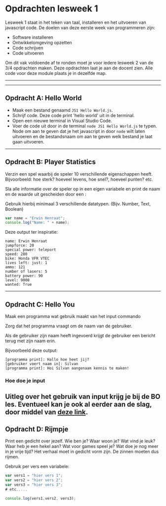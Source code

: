 # Opdrachten lesweek 1
Lesweek 1 staat in het teken van taal, installeren en het uitvoeren van javascript code. De doelen van deze eerste week van programmeren zijn:

* Software installeren
* Ontwikkelomgeving opzetten
* Code schrijven
* Code uitvoeren

Om dit vak voldoende af te ronden moet je voor iedere lesweek 2 van de 3/4 opdrachten maken. Deze opdrachten laat je aan de docent zien.
Alle code voor deze module plaats je in dezelfde map.

---
---

## **Opdracht A: Hello World**
* Maak een bestand genaamd `JS1 Hello World.js`.
* Schrijf code. Deze code print 'hello world' uit in de terminal.
* Open een nieuwe terminal in Visual Studio Code.
* Voer de code uit door in de terminal `node JS1 Hello World.js` te typen. Node om aan te geven dat je het javascript in door `node` wilt laten uitvoeren en de bestandsnaam om aan te geven welk bestand je laat gaan uitvoeren.

---

## **Opdracht B: Player Statistics**
Verzin een spel waarbij de speler 10 verschillende eigenschappen heeft. Bijvoorbeeld: hoe sterk? hoeveel levens, hoe snel?, hoeveel punten? etc.

Sla alle informatie over de speler op in een eigen variabele en print de naam en de waarde uit gescheiden door een :

Gebruik hierbij minimaal 3 verschillende datatypen. (Bijv. Number, Text, Boolean)
```js
var name = "Erwin Henraat";
console.log("Name: " + name);
```
Deze output ter inspiratie:
```
name: Erwin Henraat
jumpforce: 20
special power: teleport
speed: 280
bike: Honda VFR VTEC
lives left: just: 1
ammo: 121
number of lasers: 5
battery power: 90
level: 9000
wanted: True
```
---
## **Opdracht C: Hello You**
Maak een programma wat gebruik maakt van het input commando

Zorg dat het programma vraagt om de naam van de gebruiker.

Als de gebruiker zijn naam heeft ingevoerd krijgt de gebruiker een bericht terug met zijn naam erin.

Bijvoorbeeld deze output:
```
[programma print]: Hallo hoe heet jij?
[gebruiker voert naam in]: Silvan
[programma print]: Hoi Silvan aangenaam kennis te maken!
```

### Hoe doe je input
Uitleg over het gebruik van input krijg je bij de BO les.
Eventueel kan je ook al eerder aan de slag, door middel van [deze link](https://www.npmjs.com/package/readline-sync?activeTab=readme#basic_options).
---
## **Opdracht D: Rijmpje**
Print een gedicht over jezelf. Wie ben je? Waar woon je? Wat vind je leuk? Waar heb je een hekel aan? Wat voor games speel je? Wat doe je nog meer in je vrije tijd? Het verhaal moet in gedicht vorm zijn. De zinnen moeten dus rijmen.

Gebruik per vers een variabele:

```js
var vers1 = "hier vers 1";
var vers2 = "hier vers 2";
var vers3 = "hier vers 3";
# etc.....

console.log(vers1,vers2, vers3);
```
